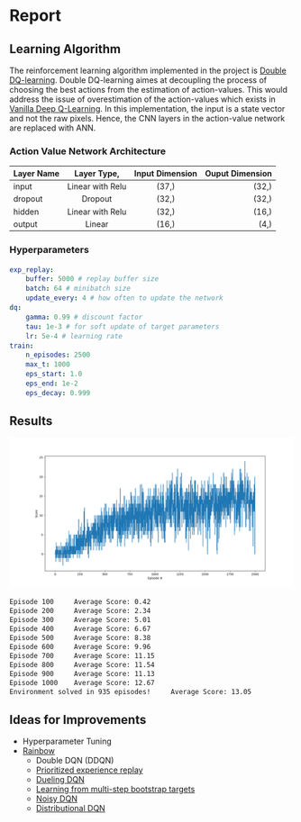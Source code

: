 # Report

## Learning Algorithm
The reinforcement learning algorithm implemented in the project is [Double DQ-learning](https://arxiv.org/pdf/1509.06461.pdf). 
Double DQ-learning aimes at decoupling the process of choosing the best actions from the estimation of action-values. This would address the issue of overestimation of the action-values which exists in [Vanilla Deep Q-Learning](https://storage.googleapis.com/deepmind-media/dqn/DQNNaturePaper.pdf).
In this implementation, the input is a state vector and not the raw pixels. Hence, the CNN layers in the action-value network are replaced with ANN.


### Action Value Network Architecture

| Layer Name      | Layer Type,| Input Dimension          | Ouput Dimension |
| -------------|:-------:|:-------------:| -----:|
| input      | Linear with Relu|(37,) | (32,) |
| dropout      | Dropout |(32,) | (32,) |
| hidden      | Linear with Relu|(32,) | (16,) |
| output | Linear |(16,) | (4,) |



### Hyperparameters
```yaml
exp_replay:
    buffer: 5000 # replay buffer size
    batch: 64 # minibatch size
    update_every: 4 # how often to update the network
dq:
    gamma: 0.99 # discount factor
    tau: 1e-3 # for soft update of target parameters
    lr: 5e-4 # learning rate
train:
    n_episodes: 2500
    max_t: 1000
    eps_start: 1.0
    eps_end: 1e-2
    eps_decay: 0.999
```

## Results
![](images/2000.png)
```
Episode 100     Average Score: 0.42
Episode 200     Average Score: 2.34
Episode 300     Average Score: 5.01
Episode 400     Average Score: 6.67
Episode 500     Average Score: 8.38
Episode 600     Average Score: 9.96
Episode 700     Average Score: 11.15
Episode 800     Average Score: 11.54
Episode 900     Average Score: 11.13
Episode 1000    Average Score: 12.67
Environment solved in 935 episodes!     Average Score: 13.05
```
## Ideas for Improvements

- Hyperparameter Tuning
- [Rainbow](https://arxiv.org/pdf/1710.02298.pdf)
    - Double DQN (DDQN)
    - [Prioritized experience replay](https://arxiv.org/abs/1511.05952)
    - [Dueling DQN](https://arxiv.org/abs/1511.06581)
    - [Learning from multi-step bootstrap targets](https://arxiv.org/abs/1602.01783)
    - [Noisy DQN](https://arxiv.org/abs/1706.10295)
    - [Distributional DQN](https://arxiv.org/abs/1707.06887)
    
